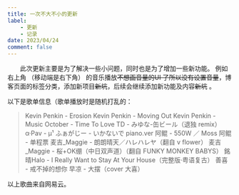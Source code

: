 ```yaml
---
title: 一次不大不小的更新
label: 
    - 更新
    - 记录
date: 2023/04/24
comment: false
---
```


&emsp;&emsp;此次更新主要是为了解决一些小问题，同时也是为了增加一些新功能。
例如右上角 （移动端是右下角） 的音乐播放~~不想画音量的UI 了所以没有设置音量~~，博客页面的标签分类，添加新项目~~新坑~~，后续会继续添加新功能及内容~~新坑~~ 。

以下是歌单信息（歌单播放时是随机打乱的：
> Kevin Penkin - Erosion
> Kevin Penkin - Moving Out
> Kevin Penkin - Music
> October - Time To Love
> TD - みゆな-缶ビール（退独 remix）
> α·Pav - μ¹
> ふぁがじー - いかないで piano.ver
> 阿鲲 - 550W ／ Moss
> 阿鲲 - 单程票
> 麦吉_Maggie - 朗朗晴天／ハレハレヤ（翻自 v flower）
> 麦吉_Maggie - 桜+OK绷（中日双声道）（翻自 FUNKY MONKEY BABYS）
> 銘晴Halo - I Really Want to Stay At Your House（完整版·粤语复古）
> 善喜 - 戒不掉的想你
> 早凉 - 大摆（cover 大喜）

以上歌曲来自网易云。